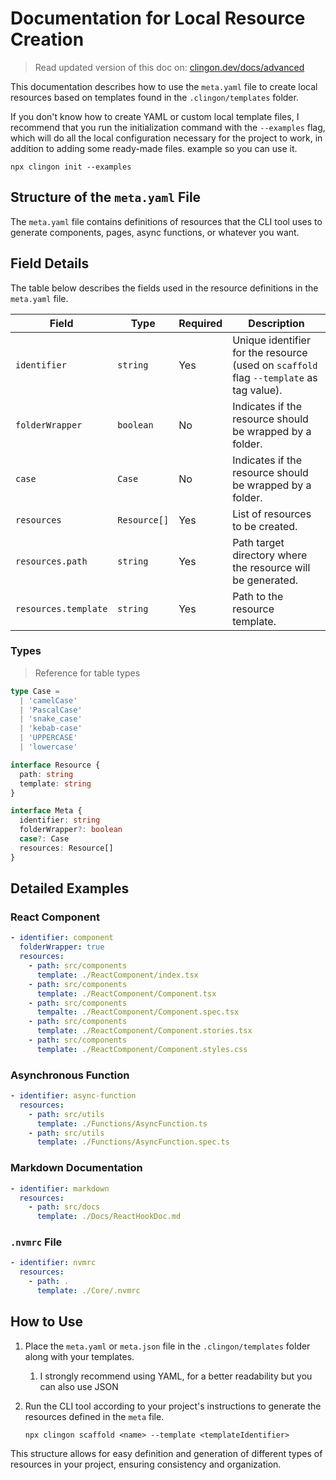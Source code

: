 # Documentation for Local Resource Creation

> Read updated version of this doc on: [clingon.dev/docs/advanced](https://www.clingon.dev/docs/advanced)

This documentation describes how to use the `meta.yaml` file to create local resources based on templates found in the `.clingon/templates` folder.

If you don't know how to create YAML or custom local template files, I recommend that you run the initialization command with the `--examples` flag, which will do all the local configuration necessary for the project to work, in addition to adding some ready-made files. example so you can use it.

```shell
npx clingon init --examples
```

## Structure of the `meta.yaml` File

The `meta.yaml` file contains definitions of resources that the CLI tool uses to generate components, pages, async functions, or whatever you want.

## Field Details

The table below describes the fields used in the resource definitions in the `meta.yaml` file.

| Field                | Type         | Required | Description                                                                             |
| -------------------- | ------------ | -------- | --------------------------------------------------------------------------------------- |
| `identifier`         | `string`     | Yes      | Unique identifier for the resource (used on `scaffold` flag `--template` as tag value). |
| `folderWrapper`      | `boolean`    | No       | Indicates if the resource should be wrapped by a folder.                                |
| `case`               | `Case`       | No       | Indicates if the resource should be wrapped by a folder.                                |
| `resources`          | `Resource[]` | Yes      | List of resources to be created.                                                        |
| `resources.path`     | `string`     | Yes      | Path target directory where the resource will be generated.                             |
| `resources.template` | `string`     | Yes      | Path to the resource template.                                                          |

### Types

> Reference for table types

```ts
type Case =
  | 'camelCase'
  | 'PascalCase'
  | 'snake_case'
  | 'kebab-case'
  | 'UPPERCASE'
  | 'lowercase'

interface Resource {
  path: string
  template: string
}

interface Meta {
  identifier: string
  folderWrapper?: boolean
  case?: Case
  resources: Resource[]
}
```

## Detailed Examples

### React Component

```yaml
- identifier: component
  folderWrapper: true
  resources:
    - path: src/components
      template: ./ReactComponent/index.tsx
    - path: src/components
      template: ./ReactComponent/Component.tsx
    - path: src/components
      tempalte: ./ReactComponent/Component.spec.tsx
    - path: src/components
      template: ./ReactComponent/Component.stories.tsx
    - path: src/components
      template: ./ReactComponent/Component.styles.css
```

### Asynchronous Function

```yaml
- identifier: async-function
  resources:
    - path: src/utils
      template: ./Functions/AsyncFunction.ts
    - path: src/utils
      template: ./Functions/AsyncFunction.spec.ts
```

### Markdown Documentation

```yaml
- identifier: markdown
  resources:
    - path: src/docs
      template: ./Docs/ReactHookDoc.md
```

### `.nvmrc` File

```yaml
- identifier: nvmrc
  resources:
    - path: .
      template: ./Core/.nvmrc
```

## How to Use

1. Place the `meta.yaml` or `meta.json` file in the `.clingon/templates` folder along with your templates.
   1. I strongly recommend using YAML, for a better readability but you can also use JSON
2. Run the CLI tool according to your project's instructions to generate the resources defined in the `meta` file.

   ```shell
   npx clingon scaffold <name> --template <templateIdentifier>
   ```

This structure allows for easy definition and generation of different types of resources in your project, ensuring consistency and organization.
